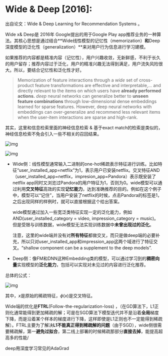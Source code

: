# Wide & Deep [2016]:

出自论文：Wide & Deep Learning for Recommendation Systems 。

Wide x& Deep是 2016年 Google提出的用于Google Play app推荐业务的一种算法。其核心思想是通过结合**Wide线性模型的记忆性（memorization）**和**Deep深度模型的泛化性（generalization）**来对用户行为信息进行学习建模。

如果推荐的内容都是精准内容（记忆性），用户兴趣收敛，无新鲜感，不利于长久的用户留存；推荐内容过于泛化，用户的精准兴趣无法得到满足，用户流失风险很大。所以，要结合记忆性和泛化性才好。

> Memorization of feature interactions through a *wide* set of cross-product feature transformations are effective and interpretable,... and directly relevant to the items on which users have **already performed actions.** *deep* neural networks can generalize better to **unseen feature combinations** through low-dimensional dense embeddings learned for sparse features. However, deep neural networks with embeddings can over-generalize and recommend less relevant items when the user-item interactions are sparse and high-rank.

其实，这里和信息检索里面的神经信息检索 & 基于exact match的检索是类似的，神经信息检索不免会引入一些不相关的召回结果。

![img](https://pic1.zhimg.com/v2-8e4235b518f9ea6589e60824df41be1c_b.png)

![img](https://pic1.zhimg.com/v2-0bcf5db620faf08798e863bf4fa259dc_b.png)



- Wide侧：线性模型通常输入二进制的one-hot稀疏表示特征进行训练。比如特征“user_installed_app=netflix”为1，表示用户已安装netflix。交叉特征AND（user_installed_app=netflix，impresion_app=Pandora）表示既安装了netflix app同时又浏览过Pandora的用户特征为1，否则为0。wide模型可以通过利用**交叉特征**高效的实现**记忆能力**，达到准确推荐的目的。例如在这个例子中，模型可以“记住”，当用户安装了netflix的时候，点击Pandora的标签是1，之后出现同样的样例时，就可以直接根据这个给出答案。

  wide模型通过加入一些宽泛类特征实现一定的泛化能力，例如AND(user_installed_category = video, impression_category = music)。但是受限与训练数据，wide模型无法实现训练数据中**未曾出现过的泛化**。

  注意，这里的wide端并没有对**所有特征**都做交叉，而只是做deep端的必要补充，所以只对user_installed_app和impression_app这两个域进行了特征交叉。“shallow component can be a supplement to the deep models”.

- Deep侧：像FM和DNN这种Embedding类的模型，可以通过学习到的**稠密向量**实现模型的**泛化能力**，包括可以实现对未见过的内容进行泛化推荐。

总体的公式：

![img](https://pic1.zhimg.com/v2-e17517e10c5c92f67aac9c26889f6d58_b.png)

其中，$x$是原始的稀疏特征，$\phi(x)$是交叉特征。



Wide端的优化是**FTRL**(Follow-the-regularization-loss) ，（在GD算法下，L1正则化通常能得到更加稀疏的解；可是在SGD算法下模型迭代并不是沿着**全局**梯度下降，而是沿着某个样本的梯度进行下降，这样即使是L1正则也不一定能得到稀疏解）。FTRL主要为了解决**L1不能真正得到稀疏解的问题**（由于SGD），wide侧很需要稀疏解，第一**避免过拟合**，第二线上部署的时候稀疏那部分**直接去掉**，能提高超高多的性能/

deep用深度学习常见的AdaGrad